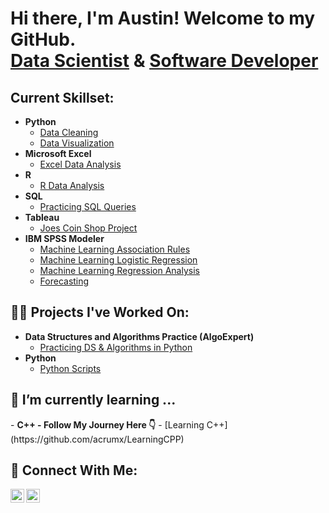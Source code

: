 <h1>Hi there, I'm Austin! Welcome to my GitHub. <br/><a href="https://github.com/acrumx">Data Scientist</a> & <a href="https://www.linkedin.com/in/acrumx/">Software Developer</a></h1>

<h2>Current Skillset:</h2>

- <b>Python</b>
  - [Data Cleaning]()
  - [Data Visualization]()
- <b>Microsoft Excel</b>
  - [Excel Data Analysis](https://github.com/acrumx/Excel-Data-Analysis)
- <b>R</b>
  - [R Data Analysis](https://github.com/acrumx/R)
- <b>SQL</b>
  - [Practicing SQL Queries](https://github.com/acrumx/SQL-Code-Practice)
- <b>Tableau</b>
  - [Joes Coin Shop Project](https://github.com/acrumx/Joes-Coin-Shop)
- <b>IBM SPSS Modeler</b>
  - [Machine Learning Association Rules](https://github.com/acrumx/IBM-SPSS-Modeler-Projects/tree/main/ML-Association%20Rules)
  - [Machine Learning Logistic Regression](https://github.com/acrumx/IBM-SPSS-Modeler-Projects/tree/main/ML-Logistic-Regression)
  - [Machine Learning Regression Analysis](https://github.com/acrumx/IBM-SPSS-Modeler-Projects/tree/main/Regression%20Analysis)
  - [Forecasting]()



<h2>👨‍💻 Projects I've Worked On:</h2>

- <b>Data Structures and Algorithms Practice (AlgoExpert)</b>
  - [Practicing DS & Algorithms in Python](https://github.com/acrumx/Python-Code-Practice)
- <b>Python</b>
  - [Python Scripts](https://github.com/acrumx/Python-Script-Collection)

<h2>🌱 I’m currently learning ...</h2>
- <b>C++ - Follow My Journey Here 👇</b>
  - [Learning C++](https://github.com/acrumx/LearningCPP)
<h2>🔗 Connect With Me:</h2>

<!--[<img align="left" alt="acrumx | LinkedIn" width="22px" src="https://cdn1.iconfinder.com/data/icons/logotypes/32/circle-linkedin-64.png" />][linkedin] -->
[<img align="left" alt="acrumx | CodeWars" width="22px" src="https://www.codewars.com/packs/assets/logo.61192cf7.svg" />][codewars]
[<img align="left" alt="acrumx | HackerRank" width="22px" src="https://cdn4.iconfinder.com/data/icons/logos-and-brands/512/160_Hackerrank_logo_logos-48.png" />][hackerrank]

<!-- [linkedin]: https://linkedin.com/in/acrumx -->
[codewars]: https://www.codewars.com/users/acrumx
[hackerrank]: https://www.hackerrank.com/acrumx?hr_r=1
<!--
**acrumx/acrumx** is a ✨ _special_ ✨ repository because its `README.md` (this file) appears on your GitHub profile.

Here are some ideas to get you started:

- 🔭 I’m currently working on ...
- 🌱 I’m currently learning ...
- 👯 I’m looking to collaborate on ...
- 🤔 I’m looking for help with ...
- 💬 Ask me about ...
- 📫 How to reach me: ...
- 😄 Pronouns: ...
- ⚡ Fun fact: ...
-->

